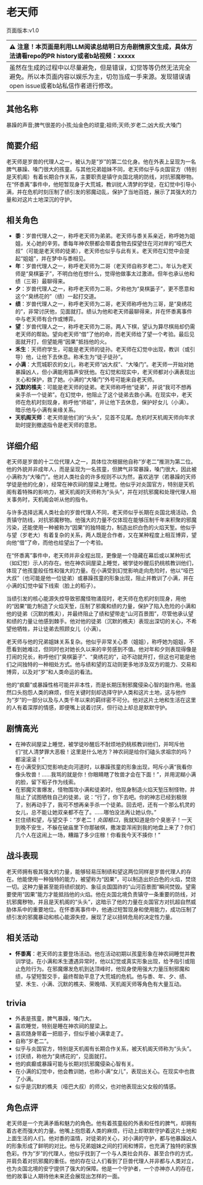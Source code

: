 # 老天师
页面版本:v1.0
 

| :warning: 注意！本页面是利用LLM阅读总结明日方舟剧情原文生成，具体方法请看repo的PR history或者b站视频：xxxxx           |
|:----------------------------|
| 虽然在生成的过程中以尽量避免，但是错误，幻觉等等仍然无法完全避免。所以本页面内容以娱乐为主，切勿当成一手来源。发现错误请open issue或者b站私信作者进行修改。|



## 其他名称
暴躁的声音;脾气很差的小孩;灿金色的顽童;祖师;天师;岁老二;凶大叔;大嗓门
## 简要介绍
老天师是岁兽的代理人之一，被认为是“岁”的第二位化身。他在外表上呈现为一名脾气暴躁、嗓门很大的孩童。与其他兄弟姐妹不同，老天师似乎与炎国官方（特别是天机阁）有着长期合作关系，主要职责是镇守炎国北境的防线，对抗邪魔秽物。在“怀黍离”事件中，他短暂现身于大荒城，教训扰人清梦的学徒，在幻觉中引导小满，并在危机时刻压制了绩引发的邪魔动乱，保护了当地百姓，展示了其强大的力量和对这片土地深沉的守护。
## 相关角色
-   **黍**：岁兽代理人之一，称呼老天师为弟弟。老天师与黍关系亲近，称呼她为姐姐，关心她的辛劳。黍每年神农祭都会带着食物去探望住在河对岸的“哑巴大叔”（可能是老天师的徒弟），老天师也似乎与此有关。老天师在幻觉中会提起“姐姐”，并在梦中与黍相见。
-   **年**：岁兽代理人之一，称呼老天师为二哥（老天师自称岁老二）。年认为老天师是“臭棋篓子”，不明白他在想什么，觉得他做事太过激进。但年也承认他和绩（三哥）最聊得来。
-   **夕**：岁兽代理人之一，称呼老天师为二哥。夕称他为“臭棋篓子”，更不愿意和这个“臭绣花的”（绩）一起打交道。
-   **绩**：岁兽代理人之一，称呼老天师为二哥，老天师称呼他为三哥，是“臭绣花的”，非常讨厌他，见面就打。绩认为他和老天师最聊得来，并在怀黍离事件中与老天师有合作或博弈。
-   **望**：岁兽代理人之一，称呼老天师为二哥。两人下棋，望认为算尽棋局却仍需老天师的帮助。望向老天师“借”了他的命，而老天师给了望一个考验。最后见面就开打，但望能用“因果”抵挡他的火。
-   **禾生**：天师府学生，可能是老天师的徒孙。老天师在幻觉中出现，教训（或引导）他，让他下去休息。称禾生为“徒子徒孙”。
-   **小满**：大荒城职农的女儿，称老天师“凶大叔”、“大嗓门”。老天师一开始对她暴躁凶人，但小满能用笛声安抚他。在幻觉和现实中，老天师都对小满表现出关心和保护，救了她。小满的“大嗓门”外号可能来自老天师。
-   **沉默的樵夫**：可能是老天师的徒弟。老天师称呼他“徒弟”，并说“我可不想再亲手杀一个徒弟”。在幻觉中，他阻止了这个徒弟去救小满。在现实中，老天师在危机时刻现身，称呼他“师祖”，并让他下去休息，保护好女儿（小满）。暗示他与小满有亲缘关系。
-   **天机阁天师**：老天师是他们的“头头”，见首不见尾。危机时天机阁天师向年求助时提到撤退指令是老天师的意思。
## 详细介绍
老天师是岁兽的十二位代理人之一，具体位次根据他自称“岁老二”推测为第二位。他的外貌并非成年人，而是呈现为一名孩童，但脾气非常暴躁，嗓门很大，因此被小满称为“大嗓门”。他对人类社会的许多规则不以为然，喜欢逃学（若暴躁的天师学徒是他的化身），经常在神农祠的屋梁上睡觉。他似乎对炎国官方，特别是天机阁有着特殊的影响力，被天机阁的天师称为“头头”，并在对抗邪魔和处理代理人相关事务时，天机阁会听从他的指令。

与许多选择远离人类社会的岁兽代理人不同，老天师似乎长期在炎国北境活动，负责镇守防线，对抗邪魔秽物。他强大的力量不仅体现在能够压制千年来积聚的邪魔污染，还能使用一种被称为“因果”的独特能力，制造出炽白色的火焰天堑。他似乎与望（岁老大）有着复杂的关系，两人既是合作者，又在某种程度上相互博弈，望向他“借”了命，而他也给望出了一个考验。

在“怀黍离”事件中，老天师并非全程出现，更像是一个隐藏在幕后或以某种形式（如幻觉）示人的存在。他在神农祠屋梁上睡觉，被学徒吵醒后扔桃核教训他们，体现了他孩童般任性和强大的力量。在小满受到幻觉影响走向危险时，他以“哑巴大叔”（也可能是他一位徒弟）或暴躁孩童的形象出现，阻止并教训了小满，并在小满的幻觉中留下线索（脸上的稻子）。

当绩引发的核心能源失控导致邪魔怪物涌现时，老天师在危机时刻现身，用他的“因果”能力制造了火焰天堑，压制了邪魔和绩的力量，保护了陷入危险的小满和他的徒弟（沉默的樵夫），并最终阻止了绩和望带走“山河百景图”，尽管他承认望和绩的力量让他感到棘手。他对他的徒弟（沉默的樵夫）表现出深切的关心，不希望他牺牲，并让徒弟去照顾女儿（小满）。

老天师与他的兄弟姐妹关系复杂。他似乎非常关心黍（姐姐），称呼她为姐姐，不愿看到她难过，但同时也对她长久以来的辛劳感到不值。他对年和夕则表现得像是打闹的兄长，称呼他们“臭棋篓子”、“臭绣花的”，动不动就开打，但这也可能是他们之间独特的一种相处方式。他与绩和望的互动则更多地涉及双方的能力、交易和博弈，以及对“岁”和人类命运的看法。

他的“疯癫”或暴躁性格可能并非本性，而是长期压制邪魔侵染心智的副作用。他虽然口头抱怨人类的麻烦，但在关键时刻却选择守护人类和这片土地，这与他作为“岁”的一部分以及与人类千年以来的羁绊密不可分。他对这片土地和生活在这里的人有着深厚的情感，即便嘴上说着讨厌，但行动上却总是默默守护。
## 剧情高光
- 在神农祠屋梁上睡觉，被学徒吵醒后不耐烦地扔桃核教训他们，并呵斥他们“扰人清梦罪大恶极！这里是什么地方？神农祠是给你们磕头求祖宗的吗？都滚滚滚！”
- 在小满受到幻觉影响走向河道时，以暴躁孩童的形象出现，呵斥小满“我看你像头牧兽！……我骂的就是你！你眼睛瞎了牧兽才会在下面！”，并用泥糊小满的脸，留下稻子作为线索。
- 在邪魔灾害爆发，怪物围攻小满和徒弟时，他现身制造火焰天堑压制怪物，并阻止了试图牺牲自己的徒弟，说：“行了，你下去吧。你的神志已经到极限了，别再动手了，我可不想再亲手杀一个徒弟。回去吧，还有一个那么机灵的女儿，总不能让她双亲都不在了。......哪怕没法再让她认你。”
- 拦住绩和望，与望交手：“岁老二！*炎国粗口*，我就知道是你个臭崽子！一天到晚不安生，不躲在破庙里下你那破棋，撒泼耍浑闹到我的地盘上来了？你们几个人在这闹上一场，糟蹋了多少庄稼！你看我今天不揍你！”
## 战斗表现
老天师拥有极其强大的力量，能够轻易压制绩和望这两位同样是岁兽代理人的存在。他能使用一种独特的能力，被望称为“因果”，可以制造出炽白色的火焰，焚烧一切。这种力量甚至能将绩织就的、象征炎国国祚的“山河百景图”瞬间焚毁。望需要使用“因果”能力才能抵挡他的火焰。他在炎国北境负责镇守一条重要的防线，对抗邪魔秽物，并且是天机阁的“头头”，这暗示了他的力量在炎国官方对抗超自然威胁体系中的重要地位。在怀黍离事件中，他通过短暂现身和使用能力，成功压制了绩引发的邪魔暴动和核心能源失控，展现了足以扭转危局的决定性力量。
## 相关活动
-   **怀黍离**：老天师的主要登场活动。他在活动初期以孩童形象在神农祠睡觉并教训学徒。在小满和禾生遭遇异常时，他以幻觉或真实形象出现，给予指引或阻止危险行为。在邪魔爆发危机到达顶峰时，他现身使用强大力量压制邪魔和绩，与望短暂交手，最终帮助平息了大荒城的危机。他与黍、年、夕、绩、望、禾生、小满、沉默的樵夫、荣晚晴、天机阁天师等角色有大量互动。
## trivia
- 外表是孩童，脾气暴躁，嗓门大。
- 喜欢睡觉，特别是睡在神农祠的屋梁上。
- 喜欢随身带着一把扇子，但似乎被小满拿走了。
- 自称“岁老二”。
- 似乎与炎国官方，特别是天机阁有长期合作关系，被天机阁天师称为“头头”。
- 讨厌绩，称他为“臭绣花的”，见面就打。
- 他的疯癫或暴躁可能与长期对抗邪魔侵染心智有关。
- 在小满的幻觉中，他会教训她，也称小满“女儿”，表现出关心。在现实中也救了小满。
- 似乎是沉默的樵夫（哑巴大叔）的师父，也对他表现出父女般的情感。
## 角色点评
老天师是一个充满矛盾和魅力的角色。他有着孩童般的外表和任性的脾气，却拥有着古老而强大的力量。他嘴上抱怨着人类的麻烦，行动上却默默守护着这片土地和上面生活的人们。他对黍的温情，对徒弟的关心，对小满的守护，都与他暴躁凶人的形象形成了鲜明的对比。他与兄弟姐妹之间的打闹和博弈，也充满了独特的家族色彩。作为“岁”的代理人，他似乎找到了一个与人类社会共存、甚至合作的方式，并肩负着对抗邪魔的重任。他的存在让人们看到了巨兽代理人并非都与人类对立，也为炎国北境的安宁提供了强大的保障。他是一个守护者，一个亦神亦人的存在，他的故事让人期待他未来还会展现出怎样的一面。